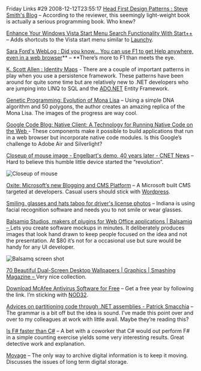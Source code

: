 Friday Links #29
2008-12-12T23:55:17
[Head First Design Patterns : Steve Smith's Blog](http://stevesmithblog.com/blog/head-first-design-patterns/) – According to the reviewer, this seemingly light-weight book is actually a serious programming book. Who knew?

[Enhance Your Windows Vista Start Menu Search Functionality With Start++](http://www.makeuseof.com/tag/enhance-your-windows-vista-start-menu-search-functionality-with-start/) – Adds shortcuts to the Vista start menu similar to [Launchy](http://www.launchy.net/).

[Sara Ford's WebLog : Did you know… You can use F1 to get Help anywhere, even in a web browser](http://blogs.msdn.com/saraford/archive/2008/12/08/did-you-know-you-can-use-f1-to-get-help-anywhere-even-in-a-web-browser-372.aspx)** – **There’s more to F1 than meets the eye.

[K. Scott Allen : Identity Maps](http://odetocode.com/Blogs/scott/archive/2008/12/07/12372.aspx) - There are a couple of important patterns in play when you use a persistence framework. These patterns have been around for quite some time but are relatively new to .NET developers who are jumping into LINQ to SQL and the [ADO.NET](http://ADO.NET) Entity Framework.

[Genetic Programming: Evolution of Mona Lisa](http://rogeralsing.com/2008/12/07/genetic-programming-evolution-of-mona-lisa/) – Using a simple DNA algorithm and 50 polygons, the author creates an amazing replica of the Mona Lisa. The images of the progress are way cool.

[Google Code Blog: Native Client: A Technology for Running Native Code on the Web ](http://google-code-updates.blogspot.com/2008/12/native-client-technology-for-running.html)- These components make it possible to build applications that run in a web browser but incorporate native code modules. Is this Google’s challenge to Adobe Air and Silverlight?

[Closeup of mouse image - Engelbart's demo, 40 years later - CNET News](http://news.cnet.com/2300-1041_3-6248261-1.html?part=rss&tag=6248261&subj=news) – Hard to believe this humble little device started the “revolution”.

![Closeup of mouse](http://i.i.com.com/cnwk.1d/i/ne/p/2008/Closeup-of-mouse_550x370.jpg)

[Oxite: Microsoft’s new Blogging and CMS Platform](http://www.labnol.org/internet/blogging/oxite-microsoft-blogging-platform/5900/) – A Microsoft built CMS targeted at developers. Casual users should stick with [Wordpress](http://wordpress.org).

[Smiling, glasses and hats taboo for driver's license photos](http://www.nwi.com/articles/2008/12/08/news/porter_county/doc60da4d3a78fefc07862575190004d925.txt) – Indiana is using facial recognition software and needs you to not smile or wear glasses.

[Balsamiq Studios, makers of plugins for Web Office applications | Balsamiq – ](http://www.balsamiq.com/)Lets you create software mockups in minutes. It deliberately produces images that look hand drawn to keep people focused on the idea and not the presentation. At $80 it’s not for a occasional use but sure would be handy for any UI developer.

![Balsamq screen shot](/content/images/blog/FridayLinks29_10277/image.png)

[70 Beautiful Dual-Screen Desktop Wallpapers | Graphics | Smashing Magazine – ](http://www.smashingmagazine.com/2008/12/10/50-most-amazing-dual-screen-desktop-wallpapers/)Very nice collection.

[Download McAfee Antivirus Software for Free](http://www.labnol.org/software/download-mcafee-antivirus-software-free/5972/) – Get a free year by following the link. I’m sticking with [NOD32](http://www.eset.com/).

[Advices on partitioning code through .NET assemblies - Patrick Smacchia](http://codebetter.com/blogs/patricksmacchia/archive/2008/12/08/advices-on-partitioning-code-through-net-assemblies.aspx) – The grammar is a bit off but the idea is sound. I’ve made this point over and over to my colleagues at work with little avail. Maybe they’re reading this?

[Is F# faster than C#](http://www.nearinfinity.com/blogs/page/jferner?entry=is_f_faster_than_c) – A bet with a coworker that C# would out perform F# in a simple counting exercise yields some very interesting results. Great detective work and explanation.

[Movage](http://www.kk.org/thetechnium/archives/2008/12/movage.php) – The only way to archive digital information is to keep it moving. Discusses the issues of long term digital storage.
